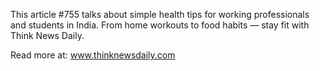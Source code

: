 This article #755 talks about simple health tips for working professionals and students in India. From home workouts to food habits — stay fit with Think News Daily.

Read more at: www.thinknewsdaily.com